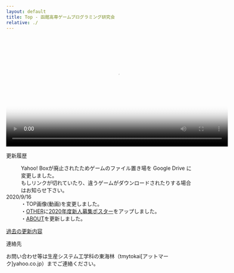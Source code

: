 ```yaml
---
layout: default
title: Top - 函館高専ゲームプログラミング研究会
relative: ./
---
```


<div class="top_image">
<video playsinline controls loop width="600" poster="./img/top20200916.png">
<source src="./img/top20200916.mp4" type="video/mp4">
</video>
</div>

<div class="content">
<div class="main">

<p class="title">
更新履歴
</p>

<dl>

<dd>
Yahoo! Boxが廃止されたためゲームのファイル置き場を Google Drive に変更しました。
<br>
もしリンクが切れていたり、違うゲームがダウンロードされたりする場合はお知らせ下さい。
</dd>

<dt>2020/9/16</dt>
<dd>
・TOP画像(動画)を変更しました。
<br>
・<a href="./other">OTHER</a>に<a href="./other/poster/2020.png">2020年度新人募集ポスター</a>をアップしました。
<br>
・<a href="./about">ABOUT</a>を更新しました。
</dd>

</dl>

<p>
<a href="./old.html">過去の更新内容</a>
</p>

<p class="title">
連絡先
</p>

<p>
お問い合わせ等は生産システム工学科の東海林（tmytokai[アットマーク]yahoo.co.jp）までご連絡ください。
</p>

</div>
</div>
